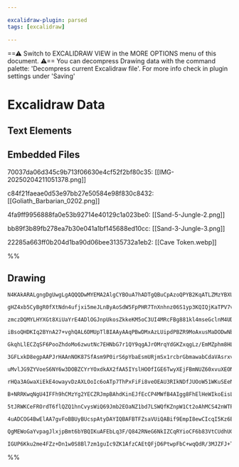 ```yaml
---

excalidraw-plugin: parsed
tags: [excalidraw]

---
```

==⚠  Switch to EXCALIDRAW VIEW in the MORE OPTIONS menu of this document. ⚠== You can decompress Drawing data with the command palette: 'Decompress current Excalidraw file'. For more info check in plugin settings under 'Saving'


# Excalidraw Data

## Text Elements
## Embedded Files
70037da06d345c9b713f06630e4cf52f2bf80c35: [[IMG-20250204211051378.png]]

c84f21faeae0d53e97bb27e50584e98f830c8432: [[Goliath_Barbarian_0202.png]]

4fa9ff9956888fa0e53b92714e40129c1a023be0: [[Sand-5-Jungle-2.png]]

bb89f3b89fb278ea7b30e041a1bf145688ed10cc: [[Sand-3-Jungle-3.png]]

22285a663ff0b204d1ba90d06bee3135732a1eb2: [[Cave Token.webp]]

%%
## Drawing
```compressed-json
N4KAkARALgngDgUwgLgAQQQDwMYEMA2AlgCYBOuA7hADTgQBuCpAzoQPYB2KqATLZMzYBXUtiRoIACyhQ4zZAHoFAc0JRJQgEYA6bGwC2CgF7N6hbEcK4OCtptbErHALRY8RMpWdx8Q1TdIEfARcZgRmBShcZQUebQAObQBmGjoghH0EDihmbgBtcDBQMBKIEm4IAFYAJQAzZgAtSoBNStSSyFhECsJ9aKR+UsxuZwA2AE440dGABgAWUYBGOZ5K

gHZ4xb5CyBgR0fXtNdn4ufjxi5meJLnByAoSdW5FpPHR7TnXnhnz06S1yp3KQIQjKaTPV7vT6TH7jP4AoHWZTBbgzIHMKCkNgAawQAGE2Pg2KQKpjrMw4LhAtl2qVNLhsNjlFihBxiASiSSJGSOBSqVkoLTILVCPh8ABlWAoiSSBkaQJCiAYrG4gDqj0kz3RmJxCElMGl6EEHkVLLBHHCuTQiyBbEp2DUe2tMzROwgLLZFuYVtQHCEYvRCAQxG4a

zmczDQMYLHYXGt8XiUaYrE4ADlOGJnpUkosZkkeKM5oC3UI4MRcFBg881kl4mseGclnM4UDCMwACLpSshtC1AhhIHM4RwACSxB9eQAukDNMI2QBRYKZbIT6duogcbHcP0B9dsRlVtCYoQIIEi4JjiprF3/cszUbEG6VbDjTRrF61e+jJIzBBzbC1JUPC1Dwmi1PEMzYEkbTou44ioAUHRgDaOzITsa4dGUbJYBUuAzIqtTkJkl5oDu+DahWQg+hA

iBsoQHDKIq2BYnA27+vghQAL6DMUpTlBIAAyAAqPBwDMxAzLUipdPBZR9MoAxusMaDODwNbaBcPDnDMlSVLmRbzECTqoM4yzaDMbybOMNy5jpmzbJhDzEE81pzIs2jLJUkyvF5kwLKMQKSCCYKCtaPBxD++bzJs6wzPW4yIgxhqVNo1x6Xm4wbGpObNtqKr4oSxKkuQvKUtSgozgyTIeuyhVcugPJ8uVBGihKUqybK2DyopmHKrq6rOZq1p5bq+q

GkqhLlECZqSF6PooZhdoMo6zwutNc7EHNbG7r1QY9qgAJrOMrqYdGKZxqgLz/EmMZphm8HLF8pzZmsQKluW3bVrWNZFp8EYJW6badsEn29v2p5ukOpZjquM4bYuGQCrD670VupHsUCRIHvtx4Q5h54ICR6CaJo5y1EkpPjLUmhqfEIRrJoP4IPMiy4IsYGeaMCbBrm2DYIqzBwfkqELR0izoa22HKegeEAGoEURhP7WRFFQFRFS0Y4DFMSx20cSU

3GFLxkD8egpAAPJrHAAnNOK87SfAsm9P0irS6pYbaEsmURjmSx1rcbrGbmawabCdaVAsrxvADjkas8cwzKl8SFnWtMRzMyyBcF4Jhe5unxJUGdJP8azXuciXIvBKXXG5LpaRBfuvCNuIckV3IlU1AqKvSjJQ2yrf1dAHdlV3Z6tWNHVyiIPWlH1apx8Nbpz3q7UVMaU1ujNW2L4t9orc6J2lDV2++hjS97dwEwWYfkBnbGoaLImbp33dHCZmgCcA

uMvlJG9ZYVoeS6NY6w3DOBZCYrYOxdkAX2fAA5IYslHOOfIGE6TwyXEjFBmNUZ60xvuXEONSAnjHhefaEA5h9iprUC4lQuYJj7L+bMmhJjvjmH+DOPBxjYFZlcCmzMBZCzQIhMWdw0IdFQSbKWuFFgK1wMRZWZ9epRDVtRTW9FGJAmYnaPWXEeKAzIQAcXbNiecAAhWWCAACODtugSGdgpV2IxwruQOAXd81xawvGLJhYyxcEgrAOIsCO8RVgXCf

rHQa3AGwaXiEkE4owayvDzAXLOoIc6oATp7ThPxFiFi8veOEAU3RIkNDfJUOoW51WKuSEeNJKq9xqgPappV+R1LdOeNqBpJ5dWngLCpCABouUus3FeXS16TRDOtPws1LRajdEtB0sBVplOPrM9GO1Z4XzQP8WmN1zqrSCXs2M6Y37wW+BZXJ4wFjeNKO9AB+1FjAJrLQ6yBdRYmygSDGB4NByIJhlgt0s5WTEARsuHIALMIbjRqfDZkAsYEO4LA+

B+NRRKwqNgU4IFFh9hCMzYg2YECZRJmpBAhdKinEJfEcCP4MWfB4AIgg8FhElHeWIkoEisLEBwhIXAMF2mKyJirJeyj1YSDUdrTRut1n6zAIbEoxsyhkIAKqVH0M0AAsjwPQNinbyRnpAN2DYUqFlrCE8YQT85GWeNoCOowCxNjiusb8bkgROSGSsDSukM5XPNf8XSNzIBBTSaFXgiQglXIztMA4XM3KvWKUleCZTl5NPbjU1pFVAVVT7rVTkzTO

5tJRWKCeFROrdT6flQZQ1hnCvysWiQ69Jmb2EOaNZ1bd7LSWQfKZnpW1Ct2oAhMCS42nWTPfNAakikjtuhwE579Lp2vCvmR+v8Sz/1BkA760EJiLEeeEvinyEDrqRXjUoUMkHI0wkChcGCVwQtKFC3Be5sbcFxiQtFEhwpaUqLgaYSRaifhpvMYg7NcDHQkqMTQQYczQRrDwNmCAaYMsNMy5CojxbiMlly6WEAf2yPkY+pRlFVFZC1hot0WjWLSq

4uADCOG4BwElAA7gvFoBBUyBUcspAtyDAYIQBAFBTFZsaVUiQABif9EmpI8ewCIcqI5Kz6ElPlFN6BROLAQOp9TtIIAydIHJhTgmGkbRU0PNNzVpOyYFPJjIAAxceq960TO07p/TGQlP9QXrwCzemrMKfc7iOtRonPedc/oaozaZnejmaUFzvmMjmz3p2y6a1Cg6cs9kaz+gbOcCgDZuRopjI3LSz5jLCnsvZHFIQIwZzD7FdC0JLAUAACCRBlAX

QgMEWoGaYvpagJlxjpBmt6bYBQIKuAFEbLq3F/Q842RNeG6NkIZCqRYioCF6b83VtCUdhUGq2nBZYjFAADW4LExIEECwRy0o8hsPGDuEnwM0S+VybXX2bM2ICdqitGDYAYZjz8CAnlRBpF4nDxi6NS7F0rGRwvApPu6Da2nmQkEq9VqJtXkfEElAgSjqAiuY/VWwLls3cCaGCPtY9PHMcqYVaYwkZDSDKHpAACh4I86gvB2ec9eqgROlQACUipqg

IGUP6Kku2me4FZz+Dn1w0S8Bl7zm1guIc9ZK1AfzCAEtQFjD6PtwpFbC+wqQdR/3MJZFJ+Tl9RCT2QGwEQXHr63QcDkfBJ3i0hBQA3G7m3qvIB2AAFYIGwDkcULu4CE+Jy7sn3y4EnpwyHwgjAhK/fwGb0oMk17pET5wJiVEoAGG27YmF5En0IrBnHzGoRmuJ+T6nnRBtwByogATH0wBOIgE4kAA
```
%%